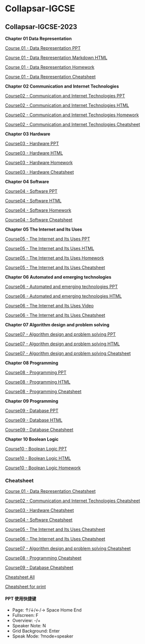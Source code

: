 # Collapsar-IGCSE

## Collapsar-IGCSE-2023

**Chapter 01 Data Representation**

[Course 01 - Data Representation PPT](https://ppt.uxres.com/igcse/IGCSE-Chapter-01-Data-Representation/IGCSE-Chapter-01-Data-Representation.html)

[Course 01 - Data Representation Markdown HTML](https://ppt.uxres.com/igcse/Chapter1-Data-Representation.html)

[Course 01 - Data Representation Homework](https://ppt.uxres.com/igcse/Chapter-01-Data-representation-Homework.pdf)

[Course 01 - Data Representation Cheatsheet](https://ppt.uxres.com/igcse/cheatsheet/IGCSE-P1-cheatsheet-2023-Chapter01-Data.drawio.pdf)

**Chapter 02 Communication and Internet Technologies**

[Course02 - Communication and Internet Technologies PPT](https://ppt.uxres.com/igcse/IGCSE-Chapter-02-Communication-and-Internet-Technologies/IGCSE-Chapter-02-Communication-and-Internet-Technologies.html)

[Course02 - Communication and Internet Technologies HTML](https://ppt.uxres.com/igcse/Chapter2-Communication-and-Internet-Technologies.html)

[Course02 - Communication and Internet Technologies Homework](https://ppt.uxres.com/igcse/Chapter-02-Communication-and-Internet-Technologies-Homework.pdf)

[Course02 - Communication and Internet Technologies Cheatsheet](https://ppt.uxres.com/igcse/cheatsheet/IGCSE-P1-cheatsheet-2023-Chapter02-Network.drawio.pdf)

**Chapter 03 Hardware**

[Course03 - Hardware PPT](https://ppt.uxres.com/igcse/IGCSE-Chapter-03-Computer-architecture-languages-and-Operating-Systems/IGCSE-Chapter-03-Computer-architecture-languages-and-Operating-Systems.html)

[Course03 - Hardware HTML](https://ppt.uxres.com/igcse/Chapter3-Hardware.html)

[Course03 - Hardware Homework](https://ppt.uxres.com/igcse/Chapter-03-Hardware-Homework.pdf)

[Course03 - Hardware Cheatsheet](https://ppt.uxres.com/igcse/cheatsheet/IGCSE-P1-cheatsheet-2023-Chapter03-Hardware.drawio.pdf)

**Chapter 04 Software**

[Course04 - Software PPT](https://ppt.uxres.com/igcse/IGCSE-Chapter-04-Software/IGCSE-Chapter-04-Software.html)

[Course04 - Software HTML](https://ppt.uxres.com/igcse/Chapter4-Software.html)

[Course04 - Software Homework](https://ppt.uxres.com/igcse/Chapter-04-Software-Homework.pdf)

[Course04 - Software Cheatsheet](https://ppt.uxres.com/igcse/cheatsheet/IGCSE-P1-cheatsheet-2023-Chapter04-software.drawio.pdf)

**Chapter 05 The Internet and Its Uses**

[Course05 - The Internet and Its Uses PPT](https://ppt.uxres.com/igcse/IGCSE-Chapter-05-The-Internet-And-Its-Uses/IGCSE-Chapter-05-The-Internet-And-Its-Uses.html)

[Course05 - The Internet and Its Uses HTML](https://ppt.uxres.com/igcse/Chapter5-The-internet-and-its-uses.html)

[Course05 - The Internet and Its Uses Homework](https://ppt.uxres.com/igcse/Chapter-05-The-internet-and-its-uses.pdf)

[Course05 - The Internet and Its Uses Cheatsheet](https://ppt.uxres.com/igcse/cheatsheet/IGCSE-P1-cheatsheet-2023-Chapter05-Internet.drawio.pdf)

**Chapter 06 Automated and emerging technologies**

[Course06 - Automated and emerging technologies PPT](https://ppt.uxres.com/igcse/IGCSE-Chapter-06-Automated-and-emerging-technologies/IGCSE-Chapter-06-Automated-and-emerging-technologies.html)

[Course06 - Automated and emerging technologies HTML](https://ppt.uxres.com/igcse/Chapter6-Automated-and-emerging-technologies.html)

[Course06 - The Internet and Its Uses Video](https://e1akiybsrmu.feishu.cn/docx/DfWQdhNOmoAL6IxwVWVcLr3qnef?from=from\_copylink)

[Course06 - The Internet and Its Uses Cheatsheet](https://ppt.uxres.com/igcse/cheatsheet/IGCSE-P1-cheatsheet-2023-Chapter06-AI.drawio.pdf)

**Chapter 07 Algorithm design and problem solving**

[Course07 - Algorithm design and problem solving PPT](https://ppt.uxres.com/igcse/IGCSE-Chapter-07-Algorithm-design-and-problem-solving/IGCSE-Chapter-07-Algorithm-design-and-problem-solving.html)

[Course07 - Algorithm design and problem solving HTML](https://ppt.uxres.com/igcse/Chapter7-Algorithm-design-and-problem-solving.html)

[Course07 - Algorithm design and problem solving Cheatsheet](https://ppt.uxres.com/igcse/cheatsheet/IGCSE-P1-cheatsheet-2023-Chapter07-Algorithm.drawio.pdf)

**Chapter 08 Programming**

[Course08 - Programming PPT](https://ppt.uxres.com/igcse/IGCSE-Chapter-08-Programming/IGCSE-Chapter-08-Programming.html)

[Course08 - Programming HTML](https://ppt.uxres.com/igcse/Chapter8-Programming.html)

[Course08 - Programming Cheatsheet](https://ppt.uxres.com/igcse/cheatsheet/IGCSE-P1-cheatsheet-2023-Chapter08-Programming.drawio.pdf)

**Chapter 09 Programming**

[Course09 - Database PPT](https://ppt.uxres.com/igcse/IGCSE-Chapter-09-Database/IGCSE-Chapter-09-Database.html)

[Course09 - Database HTML](https://ppt.uxres.com/igcse/Chapter9-Database.html)

[Course09 - Database Cheatsheet](https://ppt.uxres.com/igcse/cheatsheet/IGCSE-P1-cheatsheet-2023-Chapter09-Database.drawio.pdf)

**Chapter 10 Boolean Logic**

[Course10 - Boolean Logic PPT](https://ppt.uxres.com/igcse/IGCSE-Chapter-10-Boolean-Logic/IGCSE-Chapter-10-Boolean-Logic.html)

[Course10 - Boolean Logic HTML](https://ppt.uxres.com/igcse/IGCSE-Chapter-10-Boolean-Logic.html)

[Course10 - Boolean Logic Homework](https://ppt.uxres.com/igcse/Chapter-10-Logic-Homework.pdf)

### Cheatsheet

[Course 01 - Data Representation Cheatsheet](https://ppt.uxres.com/igcse/cheatsheet/IGCSE-P1-cheatsheet-2023-Chapter01-Data.drawio.pdf)

[Course02 - Communication and Internet Technologies Cheatsheet](https://ppt.uxres.com/igcse/cheatsheet/IGCSE-P1-cheatsheet-2023-Chapter02-Network.drawio.pdf)

[Course03 - Hardware Cheatsheet](https://ppt.uxres.com/igcse/cheatsheet/IGCSE-P1-cheatsheet-2023-Chapter03-Hardware.drawio.pdf)

[Course04 - Software Cheatsheet](https://ppt.uxres.com/igcse/cheatsheet/IGCSE-P1-cheatsheet-2023-Chapter04-software.drawio.pdf)

[Course05 - The Internet and Its Uses Cheatsheet](https://ppt.uxres.com/igcse/cheatsheet/IGCSE-P1-cheatsheet-2023-Chapter05-Internet.drawio.pdf)

[Course06 - The Internet and Its Uses Cheatsheet](https://ppt.uxres.com/igcse/cheatsheet/IGCSE-P1-cheatsheet-2023-Chapter06-AI.drawio.pdf)

[Course07 - Algorithm design and problem solving Cheatsheet](https://ppt.uxres.com/igcse/cheatsheet/IGCSE-P1-cheatsheet-2023-Chapter07-Algorithm.drawio.pdf)

[Course08 - Programming Cheatsheet](https://ppt.uxres.com/igcse/cheatsheet/IGCSE-P1-cheatsheet-2023-Chapter08-Programming.drawio.pdf)

[Course09 - Database Cheatsheet](https://ppt.uxres.com/igcse/cheatsheet/IGCSE-P1-cheatsheet-2023-Chapter09-Database.drawio.pdf)

[Cheatsheet All](https://ppt.uxres.com/igcse/cheatsheet/IGCSE-P1-cheatsheet-2023.drawio.pdf)

[Cheatsheet for print](https://ppt.uxres.com/igcse/cheatsheet/IGCSE-P1-cheatsheet-2023-print.drawio.pdf)

#### PPT 使用快捷键

* Page: ↑/↓/←/→ Space Home End
* Fullscreen: F
* Overview: -/+
* Speaker Note: N
* Grid Background: Enter
* Speak Mode: ?mode=speaker
